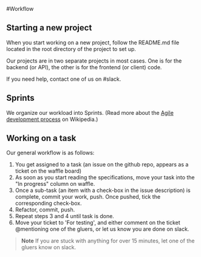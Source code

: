 #Workflow

## Starting a new project

When you start working on a new project, follow the README.md file located in the root directory of the project to set up.

Our projects are in two separate projects in most cases. One is for the backend (or API), the other is for the frontend (or client) code.

If you need help, contact one of us on #slack. 

## Sprints

We organize our workload into Sprints. (Read more about the [Agile development process](https://en.wikipedia.org/wiki/Agile_software_development) on Wikipedia.)


## Working on a task

Our general workflow is as follows:
1. You get assigned to a task (an issue on the github repo, appears as a ticket on the waffle board)
2. As soon as you start reading the specifications, move your task into the "In progress" column on waffle.
3. Once a sub-task (an item with a check-box in the issue description) is complete, commit your work, push. Once pushed, tick the corresponding check-box.
4. Refactor, commit, push.
5. Repeat steps 3 and 4 until task is done.
6. Move your ticket to 'For testing', and either comment on the ticket @mentioning one of the gluers, or let us know you are done on slack.

> **Note** If you are stuck with anything for over 15 minutes, let one of the gluers know on slack.
